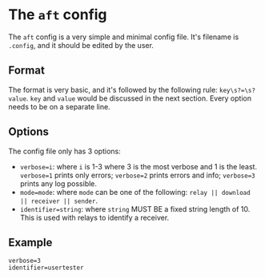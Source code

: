 # The `aft` config
The `aft` config is a very simple and minimal config file. It's filename is `.config`, and it should be edited by the user.

## Format
The format is very basic, and it's followed by the following rule: `key\s?=\s?value`. `key` and `value` would be discussed in the next section. Every option needs to be on a separate line.

## Options
The config file only has 3 options:
- `verbose=i`: where `i` is 1-3 where 3 is the most verbose and 1 is the least. `verbose=1` prints only errors; `verbose=2` prints errors and info; `verbose=3` prints any log possible.
- `mode=mode`: where `mode` can be one of the following: `relay || download || receiver || sender`.
- `identifier=string`: where `string` MUST BE a fixed string length of 10. This is used with relays to identify a receiver.

## Example
```
verbose=3
identifier=usertester
```
